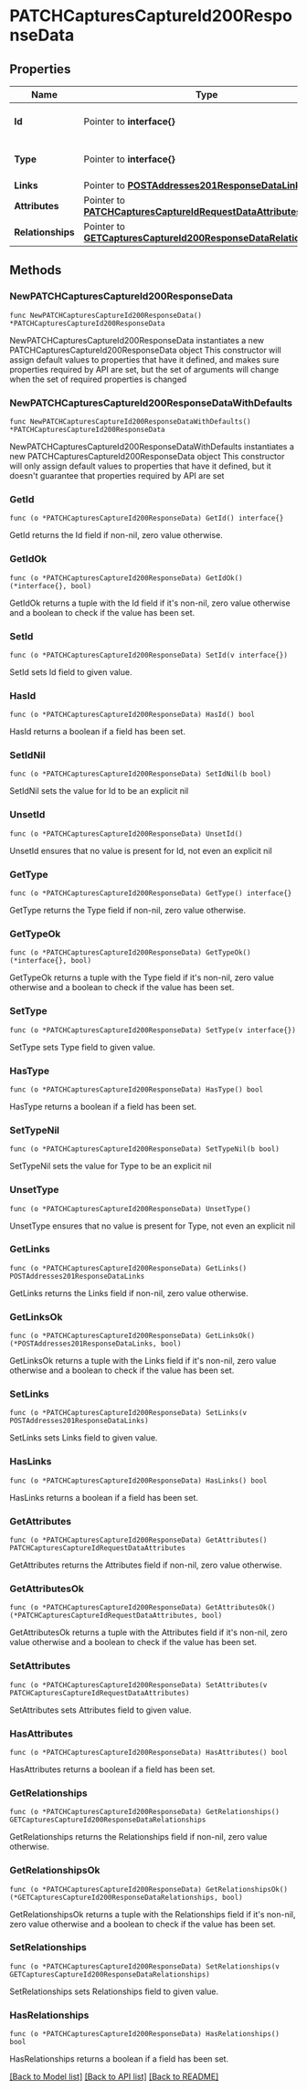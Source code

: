 # PATCHCapturesCaptureId200ResponseData

## Properties

Name | Type | Description | Notes
------------ | ------------- | ------------- | -------------
**Id** | Pointer to **interface{}** | The resource&#39;s id | [optional] 
**Type** | Pointer to **interface{}** | The resource&#39;s type | [optional] 
**Links** | Pointer to [**POSTAddresses201ResponseDataLinks**](POSTAddresses201ResponseDataLinks.md) |  | [optional] 
**Attributes** | Pointer to [**PATCHCapturesCaptureIdRequestDataAttributes**](PATCHCapturesCaptureIdRequestDataAttributes.md) |  | [optional] 
**Relationships** | Pointer to [**GETCapturesCaptureId200ResponseDataRelationships**](GETCapturesCaptureId200ResponseDataRelationships.md) |  | [optional] 

## Methods

### NewPATCHCapturesCaptureId200ResponseData

`func NewPATCHCapturesCaptureId200ResponseData() *PATCHCapturesCaptureId200ResponseData`

NewPATCHCapturesCaptureId200ResponseData instantiates a new PATCHCapturesCaptureId200ResponseData object
This constructor will assign default values to properties that have it defined,
and makes sure properties required by API are set, but the set of arguments
will change when the set of required properties is changed

### NewPATCHCapturesCaptureId200ResponseDataWithDefaults

`func NewPATCHCapturesCaptureId200ResponseDataWithDefaults() *PATCHCapturesCaptureId200ResponseData`

NewPATCHCapturesCaptureId200ResponseDataWithDefaults instantiates a new PATCHCapturesCaptureId200ResponseData object
This constructor will only assign default values to properties that have it defined,
but it doesn't guarantee that properties required by API are set

### GetId

`func (o *PATCHCapturesCaptureId200ResponseData) GetId() interface{}`

GetId returns the Id field if non-nil, zero value otherwise.

### GetIdOk

`func (o *PATCHCapturesCaptureId200ResponseData) GetIdOk() (*interface{}, bool)`

GetIdOk returns a tuple with the Id field if it's non-nil, zero value otherwise
and a boolean to check if the value has been set.

### SetId

`func (o *PATCHCapturesCaptureId200ResponseData) SetId(v interface{})`

SetId sets Id field to given value.

### HasId

`func (o *PATCHCapturesCaptureId200ResponseData) HasId() bool`

HasId returns a boolean if a field has been set.

### SetIdNil

`func (o *PATCHCapturesCaptureId200ResponseData) SetIdNil(b bool)`

 SetIdNil sets the value for Id to be an explicit nil

### UnsetId
`func (o *PATCHCapturesCaptureId200ResponseData) UnsetId()`

UnsetId ensures that no value is present for Id, not even an explicit nil
### GetType

`func (o *PATCHCapturesCaptureId200ResponseData) GetType() interface{}`

GetType returns the Type field if non-nil, zero value otherwise.

### GetTypeOk

`func (o *PATCHCapturesCaptureId200ResponseData) GetTypeOk() (*interface{}, bool)`

GetTypeOk returns a tuple with the Type field if it's non-nil, zero value otherwise
and a boolean to check if the value has been set.

### SetType

`func (o *PATCHCapturesCaptureId200ResponseData) SetType(v interface{})`

SetType sets Type field to given value.

### HasType

`func (o *PATCHCapturesCaptureId200ResponseData) HasType() bool`

HasType returns a boolean if a field has been set.

### SetTypeNil

`func (o *PATCHCapturesCaptureId200ResponseData) SetTypeNil(b bool)`

 SetTypeNil sets the value for Type to be an explicit nil

### UnsetType
`func (o *PATCHCapturesCaptureId200ResponseData) UnsetType()`

UnsetType ensures that no value is present for Type, not even an explicit nil
### GetLinks

`func (o *PATCHCapturesCaptureId200ResponseData) GetLinks() POSTAddresses201ResponseDataLinks`

GetLinks returns the Links field if non-nil, zero value otherwise.

### GetLinksOk

`func (o *PATCHCapturesCaptureId200ResponseData) GetLinksOk() (*POSTAddresses201ResponseDataLinks, bool)`

GetLinksOk returns a tuple with the Links field if it's non-nil, zero value otherwise
and a boolean to check if the value has been set.

### SetLinks

`func (o *PATCHCapturesCaptureId200ResponseData) SetLinks(v POSTAddresses201ResponseDataLinks)`

SetLinks sets Links field to given value.

### HasLinks

`func (o *PATCHCapturesCaptureId200ResponseData) HasLinks() bool`

HasLinks returns a boolean if a field has been set.

### GetAttributes

`func (o *PATCHCapturesCaptureId200ResponseData) GetAttributes() PATCHCapturesCaptureIdRequestDataAttributes`

GetAttributes returns the Attributes field if non-nil, zero value otherwise.

### GetAttributesOk

`func (o *PATCHCapturesCaptureId200ResponseData) GetAttributesOk() (*PATCHCapturesCaptureIdRequestDataAttributes, bool)`

GetAttributesOk returns a tuple with the Attributes field if it's non-nil, zero value otherwise
and a boolean to check if the value has been set.

### SetAttributes

`func (o *PATCHCapturesCaptureId200ResponseData) SetAttributes(v PATCHCapturesCaptureIdRequestDataAttributes)`

SetAttributes sets Attributes field to given value.

### HasAttributes

`func (o *PATCHCapturesCaptureId200ResponseData) HasAttributes() bool`

HasAttributes returns a boolean if a field has been set.

### GetRelationships

`func (o *PATCHCapturesCaptureId200ResponseData) GetRelationships() GETCapturesCaptureId200ResponseDataRelationships`

GetRelationships returns the Relationships field if non-nil, zero value otherwise.

### GetRelationshipsOk

`func (o *PATCHCapturesCaptureId200ResponseData) GetRelationshipsOk() (*GETCapturesCaptureId200ResponseDataRelationships, bool)`

GetRelationshipsOk returns a tuple with the Relationships field if it's non-nil, zero value otherwise
and a boolean to check if the value has been set.

### SetRelationships

`func (o *PATCHCapturesCaptureId200ResponseData) SetRelationships(v GETCapturesCaptureId200ResponseDataRelationships)`

SetRelationships sets Relationships field to given value.

### HasRelationships

`func (o *PATCHCapturesCaptureId200ResponseData) HasRelationships() bool`

HasRelationships returns a boolean if a field has been set.


[[Back to Model list]](../README.md#documentation-for-models) [[Back to API list]](../README.md#documentation-for-api-endpoints) [[Back to README]](../README.md)


